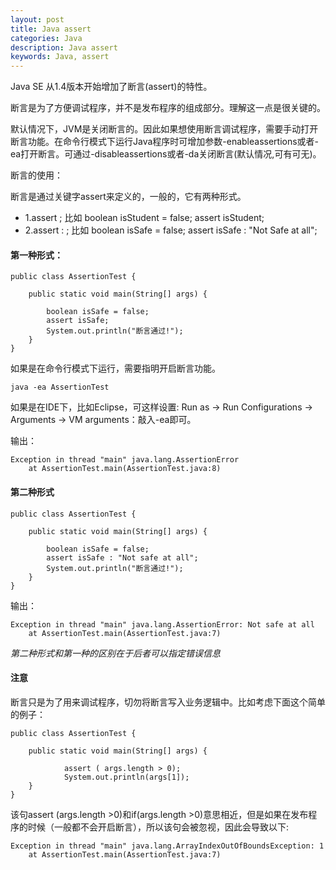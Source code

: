 ```yaml
---
layout: post
title: Java assert
categories: Java
description: Java assert
keywords: Java, assert
---
```


Java SE 从1.4版本开始增加了断言(assert)的特性。

断言是为了方便调试程序，并不是发布程序的组成部分。理解这一点是很关键的。

默认情况下，JVM是关闭断言的。因此如果想使用断言调试程序，需要手动打开断言功能。在命令行模式下运行Java程序时可增加参数-enableassertions或者-ea打开断言。可通过-disableassertions或者-da关闭断言(默认情况,可有可无)。

断言的使用：

断言是通过关键字assert来定义的，一般的，它有两种形式。

- 1.assert <bool expression>;  比如     boolean isStudent = false; assert isStudent;
- 2.assert <bool expression> : <message>;    比如  boolean isSafe = false;  assert isSafe : "Not Safe at all";

#### 第一种形式：

```
public class AssertionTest {  
  
    public static void main(String[] args) {  
          
        boolean isSafe = false;  
        assert isSafe;  
        System.out.println("断言通过!");  
    }  
}  
```

如果是在命令行模式下运行，需要指明开启断言功能。

```
java -ea AssertionTest  
```

如果是在IDE下，比如Eclipse，可这样设置: Run as -> Run Configurations -> Arguments -> VM arguments：敲入-ea即可。

输出：

```
Exception in thread "main" java.lang.AssertionError  
    at AssertionTest.main(AssertionTest.java:8)  
```

#### 第二种形式

```
public class AssertionTest {  
  
    public static void main(String[] args) {  
          
        boolean isSafe = false;  
        assert isSafe : "Not safe at all";  
        System.out.println("断言通过!");  
    }  
}  
```

输出：

```
Exception in thread "main" java.lang.AssertionError: Not safe at all  
    at AssertionTest.main(AssertionTest.java:7)  
```

*第二种形式和第一种的区别在于后者可以指定错误信息*

#### 注意

断言只是为了用来调试程序，切勿将断言写入业务逻辑中。比如考虑下面这个简单的例子：

```
public class AssertionTest {  
  
    public static void main(String[] args) {  
          
            assert ( args.length > 0);  
            System.out.println(args[1]);  
    }  
}  
```

该句assert (args.length >0)和if(args.length >0)意思相近，但是如果在发布程序的时候（一般都不会开启断言），所以该句会被忽视，因此会导致以下:

```
Exception in thread "main" java.lang.ArrayIndexOutOfBoundsException: 1  
    at AssertionTest.main(AssertionTest.java:7)  
```

